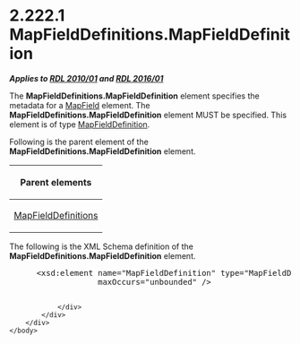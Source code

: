 <html dir="LTR" xmlns:mshelp="http://msdn.microsoft.com/mshelp" xmlns:ddue="http://ddue.schemas.microsoft.com/authoring/2003/5" xmlns:xlink="http://www.w3.org/1999/xlink" xmlns:tool="http://www.microsoft.com/tooltip">
    <head>
        <meta http-equiv="Content-Type" content="text/html; CHARSET=utf-8"></meta>
        <meta name="save" content="history"></meta>
        <title>2.222.1 MapFieldDefinitions.MapFieldDefinition</title>
        <xml>
            <mshelp:toctitle title="2.222.1 MapFieldDefinitions.MapFieldDefinition"></mshelp:toctitle>
            <mshelp:rltitle title="[MS-RDL]: MapFieldDefinitions.MapFieldDefinition"></mshelp:rltitle>
            <mshelp:keyword index="A" term="5a578849-3766-422d-8e6f-13c92d6996c2"></mshelp:keyword>
            <mshelp:attr name="DCSext.ContentType" value="open specification"></mshelp:attr>
            <mshelp:attr name="AssetID" value="5a578849-3766-422d-8e6f-13c92d6996c2"></mshelp:attr>
            <mshelp:attr name="TopicType" value="kbRef"></mshelp:attr>
            <mshelp:attr name="DCSext.Title" value="[MS-RDL]: MapFieldDefinitions.MapFieldDefinition" />
        </xml>
    </head>
    <body>
        <div id="header">
            <h1 class="heading">2.222.1 MapFieldDefinitions.MapFieldDefinition</h1>
        </div>
        <div id="mainSection">
            <div id="mainBody">
                <div id="allHistory" class="saveHistory"></div>
                <div id="sectionSection0" class="section" name="collapseableSection">
                    

<p><b><i>Applies to </i></b><a href="3428e690-a348-4ec7-8a6a-8efb42d2cdee.html"><b><i>RDL 2010/01</i></b></a><b><i>
and </i></b><a href="52ce3983-2bfc-4e72-9359-42aaf5fe4509.html"><b><i>RDL 2016/01</i></b></a></p>

<p>The <b>MapFieldDefinitions.MapFieldDefinition</b> element
specifies the metadata for a <a href="fcd57c0c-4137-4771-89db-d56e3474ea36.html">MapField</a>
element. The <b>MapFieldDefinitions.MapFieldDefinition</b> element MUST be
specified. This element is of type <a href="6d6cb09e-dd59-4ed5-9041-764fdecd2f6c.html">MapFieldDefinition</a>.</p>

<p>Following is the parent element of the <b>MapFieldDefinitions.MapFieldDefinition</b>
element.</p>

<table>
 <thead>
  <tr>
   <th>
   <p>Parent elements</p>
   </th>
  </tr>
 </thead>
 <tr>
  <td>
  <p><a href="c87b0299-a0e7-4683-b939-6f7aab40eccb.html">MapFieldDefinitions</a></p>
  </td>
 </tr>
</table>

<p>The following is the XML Schema definition of the <b>MapFieldDefinitions.MapFieldDefinition</b>
element.</p>

<dl>
<dd>
<div><pre> &lt;xsd:element name=&quot;MapFieldDefinition&quot; type=&quot;MapFieldDefinitionType&quot; minOccurs=&quot;1&quot; 
              maxOccurs=&quot;unbounded&quot; /&gt;
  
</pre></div>
</dd></dl>


                </div>
            </div>
        </div>
    </body>
</html>